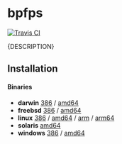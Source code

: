 # bpfps

[![Travis CI](https://travis-ci.org/jessfraz/bpfps.svg?branch=master)](https://travis-ci.org/jessfraz/bpfps)

{DESCRIPTION}

## Installation

#### Binaries

- **darwin** [386](https://github.com/jessfraz/bpfps/releases/download/v0.0.0/bpfps-darwin-386) / [amd64](https://github.com/jessfraz/bpfps/releases/download/v0.0.0/bpfps-darwin-amd64)
- **freebsd** [386](https://github.com/jessfraz/bpfps/releases/download/v0.0.0/bpfps-freebsd-386) / [amd64](https://github.com/jessfraz/bpfps/releases/download/v0.0.0/bpfps-freebsd-amd64)
- **linux** [386](https://github.com/jessfraz/bpfps/releases/download/v0.0.0/bpfps-linux-386) / [amd64](https://github.com/jessfraz/bpfps/releases/download/v0.0.0/bpfps-linux-amd64) / [arm](https://github.com/jessfraz/bpfps/releases/download/v0.0.0/bpfps-linux-arm) / [arm64](https://github.com/jessfraz/bpfps/releases/download/v0.0.0/bpfps-linux-arm64)
- **solaris** [amd64](https://github.com/jessfraz/bpfps/releases/download/v0.0.0/bpfps-solaris-amd64)
- **windows** [386](https://github.com/jessfraz/bpfps/releases/download/v0.0.0/bpfps-windows-386) / [amd64](https://github.com/jessfraz/bpfps/releases/download/v0.0.0/bpfps-windows-amd64)
